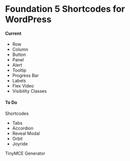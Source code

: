 # Foundation 5 Shortcodes for WordPress

#### Current
* Row
* Column
* Button
* Panel
* Alert
* Tooltip
* Progress Bar
* Labels
* Flex Video
* Visibility Classes

#### To Do

Shortcodes
* Tabs
* Accordion
* Reveal Modal
* Orbit
* Joyride

TinyMCE Generator